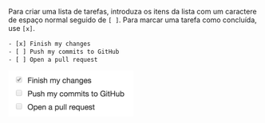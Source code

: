 Para criar uma lista de tarefas, introduza os itens da lista com um caractere de espaço normal seguido de `[ ]`. Para marcar uma tarefa como concluída, use `[x]`.

```
- [x] Finish my changes
- [ ] Push my commits to GitHub
- [ ] Open a pull request
```

![Lista de tarefas gerada](/assets/images/help/writing/task-list-rendered.png)
